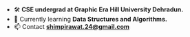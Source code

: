 - 🛠️ **CSE undergrad at Graphic Era Hill University Dehradun.**
- 🌱 Currently learning **Data Structures and Algorithms.**
- 📫 Contact **shimpirawat.24@gmail.com**

